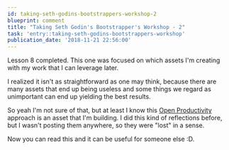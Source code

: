 ```yaml
---
id: taking-seth-godins-bootstrappers-workshop-2
blueprint: comment
title: "Taking Seth Godin's Bootstrapper's Workshop - 2"
task: 'entry::taking-seth-godins-bootstrappers-workshop'
publication_date: '2018-11-21 22:56:00'
---
```


Lesson 8 completed. This one was focused on which assets I'm creating with my work that I can leverage later.

I realized it isn't as straightforward as one may think, because there are many assets that end up being useless and some things we regard as unimportant can end up yielding the best results.

So yeah I'm not sure of that, but at least I know this [Open Productivity](https://noeldemartin.com/blog/open-productivity) approach is an asset that I'm building. I did this kind of reflections before, but I wasn't posting them anywhere, so they were "lost" in a sense.

Now you can read this and it can be useful for someone else :D.
